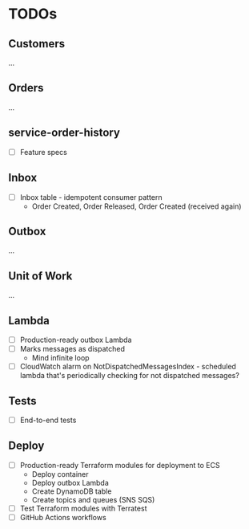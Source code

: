 # TODOs

## Customers

...

## Orders

...

## service-order-history

- [ ] Feature specs

## Inbox

- [ ] Inbox table - idempotent consumer pattern
  - Order Created, Order Released, Order Created (received again)

## Outbox

...

## Unit of Work

...

## Lambda

- [ ] Production-ready outbox Lambda
- [ ] Marks messages as dispatched
  - Mind infinite loop
- [ ] CloudWatch alarm on NotDispatchedMessagesIndex - scheduled lambda that's periodically checking for not dispatched messages?

## Tests

- [ ] End-to-end tests

## Deploy

- [ ] Production-ready Terraform modules for deployment to ECS
  - Deploy container
  - Deploy outbox Lambda
  - Create DynamoDB table
  - Create topics and queues (SNS SQS)
- [ ] Test Terraform modules with Terratest
- [ ] GitHub Actions workflows
